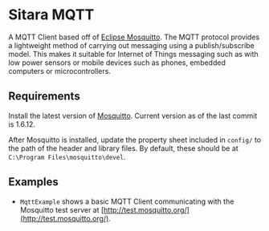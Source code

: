 # Sitara MQTT
A MQTT Client based off of [Eclipse Mosquitto](http://mosquitto.org). The MQTT protocol provides a lightweight method of carrying out messaging using a publish/subscribe model. This makes it suitable for Internet of Things messaging such as with low power sensors or mobile devices such as phones, embedded computers or microcontrollers.

## Requirements
Install the latest version of [Mosquitto](https://mosquitto.org/download/).  Current version as of the last commit is 1.6.12.

After Mosquitto is installed, update the property sheet included in `config/` to the path of the header and library files.  By default, these should be at `C:\Program Files\mosquitto\devel`.

## Examples
* `MqttExample` shows a basic MQTT Client communicating with the Mosquitto test server at [http://test.mosquitto.org/](http://test.mosquitto.org/).
